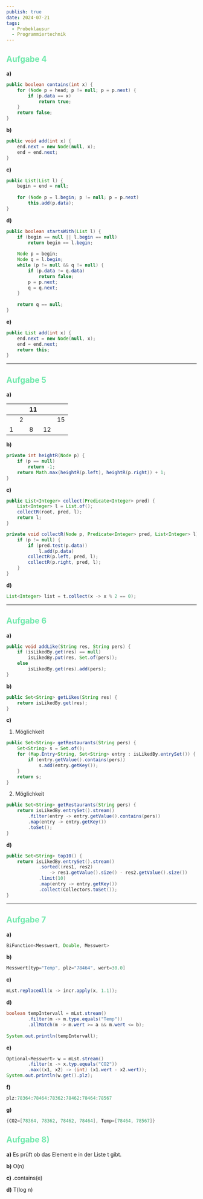 ```yaml
---
publish: true
date: 2024-07-21
tags:
  - Probeklausur
  - Programmiertechnik
---
```


## <font color="#71e9ac">Aufgabe 4</font>
**a)**
```java
public boolean contains(int x) {
	for (Node p = head; p != null; p = p.next) {
		if (p.data == x)
			return true;
	}
	return false;
}
```

**b)**
```java
public void add(int x) {
	end.next = new Node(null, x);
	end = end.next;
}
```

**c)**
```java
public List(List l) {
	begin = end = null;
	
	for (Node p = l.begin; p != null; p = p.next)
		this.add(p.data);
}
```

**d)**
```java
public boolean startsWith(List l) {
	if (begin == null || l.begin == null)
		return begin == l.begin;
		
	Node p = begin;
	Node q = l.begin;
	while (p != null && q != null) {
		if (p.data != q.data)
			return false;
		p = p.next;
		q = q.next;
	}
	
	return q == null;
}
```

**e)**
```java
public List add(int x) {
	end.next = new Node(null, x);
	end = end.next;
	return this;
}
```

---

## <font color="#71e9ac">Aufgabe 5</font>
**a)**

|     |     | 11  |     |     |
| --- | --- | --- | --- | --- |
|     | 2   |     |     | 15  |
| 1   |     | 8   | 12  |     |

**b)**
```java
private int heightR(Node p) {
	if (p == null)
		return -1; 
	return Math.max(heightR(p.left), heightR(p.right)) + 1;
}
```

**c)**
```java
public List<Integer> collect(Predicate<Integer> pred) {
	List<Integer> l = List.of();
	collectR(root, pred, l);
	return l;
}

private void collectR(Node p, Predicate<Integer> pred, List<Integer> l) {
	if (p != null) {
		if (pred.test(p.data))
			l.add(p.data)
		collectR(p.left, pred, l);
		collectR(p.right, pred, l);
	}
}
```

**d)**
```java
List<Integer> list = t.collect(x -> x % 2 == 0);
```

---

## <font color="#71e9ac">Aufgabe 6</font>

**a)**
```java
public void addLike(String res, String pers) {
	if (isLikedBy.get(res) == null)
		isLikedBy.put(res, Set.of(pers));
	else
		isLikedBy.get(res).add(pers);
}
```

**b)**
```java
public Set<String> getLikes(String res) {
	return isLikedBy.get(res);
}
```

**c)**
1. Möglichkeit
```java
public Set<String> getRestaurants(String pers) {
	Set<String> s = Set.of();
	for (Map.Entry<String, Set<String> entry : isLikedBy.entrySet()) {
		if (entry.getValue().contains(pers))
			s.add(entry.getKey());
	}
	return s;
}
```

2. Möglichkeit
```java
public Set<String> getRestaurants(String pers) {
	return isLikedBy.entrySet().stream()
		.filter(entry -> entry.getValue().contains(pers))
		.map(entry -> entry.getKey())
		.toSet();
}
```

**d)**
```java
public Set<String> top10() {
	return isLikedBy.entrySet().stream()
			.sorted((res1, res2) 
				-> res1.getValue().size() - res2.getValue().size())
			.limit(10)
			.map(entry -> entry.getKey())
			.collect(Collectors.toSet());
}
```

---

## <font color="#71e9ac">Aufgabe 7</font>
**a)**
```java
BiFunction<Messwert, Double, Messwert>
```
**b)**
```java
Messwert[typ="Temp", plz="78464", wert=30.0]
```
**c)**
```java
mLst.replaceAll(x -> incr.apply(x, 1.1));
```
**d)**
```java
boolean tempIntervall = mLst.stream()
		.filter(m -> m.type.equals("Temp"))
		.allMatch(m -> m.wert >= a && m.wert <= b);
		
System.out.println(tempIntervall);
```
**e)**
```java
Optional<Messwert> w = mLst.stream()
		.filter(x -> x.typ.equals("CO2"))
		.max((x1, x2) -> (int) (x1.wert - x2.wert));
System.out.println(w.get().plz);
```
**f)**
```java
plz:78364:78464:78362:78462:78464:78567
```
**g)**
```java
{CO2=[78364, 78362, 78462, 78464], Temp=[78464, 78567]}
```

## <font color="#71e9ac">Aufgabe 8)</font>
**a)**
Es prüft ob das Element e in der Liste t gibt.

**b)**
O(n)

**c)**
.contains(e)

**d)**
T(log n)